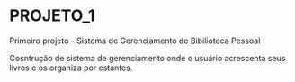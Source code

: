 # PROJETO_1
Primeiro projeto - Sistema de Gerenciamento de Bibilioteca Pessoal

Cosntrução de sistema de gerenciamento onde o usuário acrescenta seus livros e os organiza por estantes.
